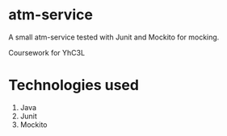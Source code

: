 # atm-service
<p>A small atm-service tested with Junit and Mockito for mocking.</p>
<p>Coursework for YhC3L</p>
<h1>Technologies used</h1>
<ol>
<li>Java</li>
<li>Junit</li>
<li>Mockito</li>
</ol>
